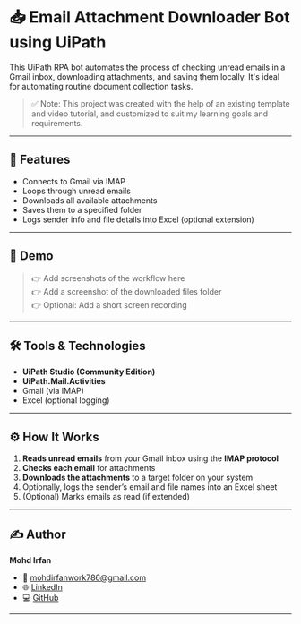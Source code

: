 # 📥 Email Attachment Downloader Bot using UiPath


This UiPath RPA bot automates the process of checking unread emails in a Gmail inbox, downloading attachments, and saving them locally. It's ideal for automating routine document collection tasks.

> ✅ Note: This project was created with the help of an existing template and video tutorial, and customized to suit my learning goals and requirements.

---

## 🚀 Features

- Connects to Gmail via IMAP
- Loops through unread emails
- Downloads all available attachments
- Saves them to a specified folder
- Logs sender info and file details into Excel (optional extension)

---

## 📸 Demo

> 👉 Add screenshots of the workflow here  
> 👉 Add a screenshot of the downloaded files folder  
> 👉 Optional: Add a short screen recording

---

## 🛠️ Tools & Technologies

- **UiPath Studio (Community Edition)**
- **UiPath.Mail.Activities**
- Gmail (via IMAP)
- Excel (optional logging)

---

## ⚙️ How It Works

1. **Reads unread emails** from your Gmail inbox using the **IMAP protocol**
2. **Checks each email** for attachments
3. **Downloads the attachments** to a target folder on your system
4. Optionally, logs the sender’s email and file names into an Excel sheet
5. (Optional) Marks emails as read (if extended)

---

## ✍️ Author

**Mohd Irfan**  
- 📧 [mohdirfanwork786@gmail.com](mailto:mohdirfanwork786@gmail.com)  
- 🌐 [LinkedIn](https://www.linkedin.com/in/irfan786msfri/)  
- 💻 [GitHub](https://github.com/mohdirfan-code)

---
